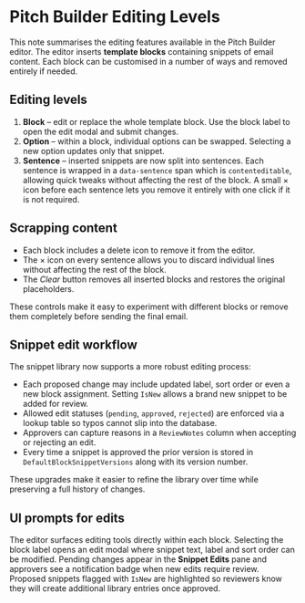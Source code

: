 # Pitch Builder Editing Levels

This note summarises the editing features available in the Pitch Builder editor.
The editor inserts **template blocks** containing snippets of email content. Each
block can be customised in a number of ways and removed entirely if needed.

## Editing levels

1. **Block** – edit or replace the whole template block. Use the block label to
   open the edit modal and submit changes.
2. **Option** – within a block, individual options can be swapped. Selecting a
   new option updates only that snippet.
3. **Sentence** – inserted snippets are now split into sentences. Each sentence
   is wrapped in a `data-sentence` span which is `contenteditable`, allowing
   quick tweaks without affecting the rest of the block. A small × icon before
   each sentence lets you remove it entirely with one click if it is not
   required.

## Scrapping content

- Each block includes a delete icon to remove it from the editor.
- The × icon on every sentence allows you to discard individual lines without
  affecting the rest of the block.
- The *Clear* button removes all inserted blocks and restores the original
  placeholders.

These controls make it easy to experiment with different blocks or remove them
completely before sending the final email.

## Snippet edit workflow

The snippet library now supports a more robust editing process:

* Each proposed change may include updated label, sort order or even a new block assignment. Setting `IsNew` allows a brand new snippet to be added for review.
* Allowed edit statuses (`pending`, `approved`, `rejected`) are enforced via a lookup table so typos cannot slip into the database.
* Approvers can capture reasons in a `ReviewNotes` column when accepting or rejecting an edit.
* Every time a snippet is approved the prior version is stored in `DefaultBlockSnippetVersions` along with its version number.

These upgrades make it easier to refine the library over time while preserving a full history of changes.

## UI prompts for edits

The editor surfaces editing tools directly within each block. Selecting the block label opens an edit modal where snippet text, label and sort order can be modified. Pending changes appear in the **Snippet Edits** pane and approvers see a notification badge when new edits require review. Proposed snippets flagged with `IsNew` are highlighted so reviewers know they will create additional library entries once approved.